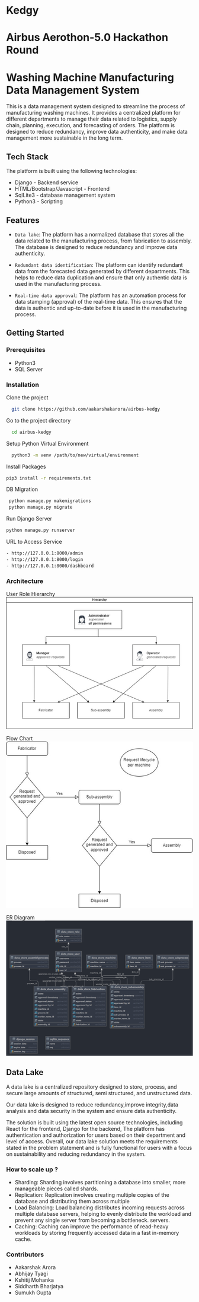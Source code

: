# Kedgy

# Airbus Aerothon-5.0 Hackathon Round

# Washing Machine Manufacturing Data Management System

This is a data management system designed to streamline the process of manufacturing washing machines. It provides a
centralized platform for different departments to manage their data related to logistics, supply chain, planning,
execution, and forecasting of orders. The platform is designed to reduce redundancy, improve data authenticity, and make
data management more sustainable in the long term.

## Tech Stack

The platform is built using the following technologies:

- Django - Backend service
- HTML/Bootstrap/Javascript - Frontend
- SqlLite3 - database management system
- Python3 - Scripting

## Features

- `Data lake`: The platform has a normalized database that stores all the data related to the manufacturing process,
  from fabrication to assembly. The database is designed to reduce redundancy and improve data authenticity.

- `Redundant data identification`: The platform can identify redundant data from the forecasted data generated by
  different departments. This helps to reduce data duplication and ensure that only authentic data is used in the
  manufacturing process.

- `Real-time data approval`: The platform has an automation process for data stamping (approval) of the real-time data.
  This ensures that the data is authentic and up-to-date before it is used in the manufacturing process.

## Getting Started

### Prerequisites

- Python3
- SQL Server

### Installation

Clone the project

```bash
  git clone https://github.com/aakarshakarora/airbus-kedgy
```

Go to the project directory

```bash
  cd airbus-kedgy
```

Setup Python Virtual Environment

```bash
  python3 -m venv /path/to/new/virtual/environment
```

Install Packages

```bash
pip3 install -r requirements.txt
```

DB Migration

```bash
 python manage.py makemigrations
 python manage.py migrate
```

Run Django Server

```bash
python manage.py runserver
```

URL to Access Service

```bash
- http://127.0.0.1:8000/admin
- http://127.0.0.1:8000/login
- http://127.0.0.1:8000/dashboard
```

### Architecture

User Role Hierarchy
![Use Case Diagram](Diagram/Hierarchy%20Chart.jpg)

Flow Chart
![Use Case Diagram](Diagram/Flow%20chart.jpg)

ER Diagram\
![Use Case Diagram](Diagram/1_ER%20Diagram%20Washing%20Machine.png)

## Data Lake

A data lake is a centralized repository designed to store, process, and secure large amounts of structured,
semi structured, and unstructured data.

Our data lake is designed to reduce redundancy,improve integrity,data analysis and data security in the system and
ensure data authenticity.

The solution is built using the latest open source technologies, including React for the frontend, Django for the
backend, The platform has authentication and authorization for users based on their department and level of access.
Overall, our data lake solution meets the requirements stated in the problem statement and is fully functional for users
with a focus on sustainability and reducing redundancy in the system.

### How to scale up ?

- Sharding: Sharding involves partitioning a database into smaller, more manageable pieces called shards.
- Replication: Replication involves creating multiple copies of the database and distributing them across multiple
- Load Balancing: Load balancing distributes incoming requests across multiple database servers, helping to evenly
  distribute the workload and prevent any single server from becoming a bottleneck.
  servers.
- Caching: Caching can improve the performance of read-heavy workloads by storing frequently accessed data in a fast
  in-memory cache.

### Contributors

- Aakarshak Arora
- Abhijay Tyagi
- Kshitij Mohanka
- Siddharth Bharjatya
- Sumukh Gupta